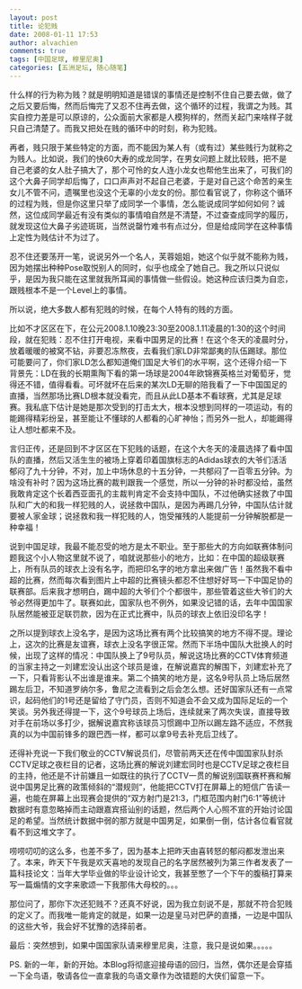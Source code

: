 ```yaml
---
layout: post
title: 论犯贱
date: 2008-01-11 17:53
author: alvachien
comments: true
tags: [中国足球, 穆里尼奥]
categories: [五洲足坛, 随心随笔]
---
```


什么样的行为称为贱？就是明明知道是错误的事情还是控制不住自己要去做，做了之后又要后悔，然而后悔完了又忍不住再去做，这个循环的过程，我谓之为贱。其实自控力差是可以原谅的，公众面前大家都是人模狗样的，然而关起门来啥样子就只自己清楚了。而我又把处在贱的循环中的时刻，称为犯贱。


再者，贱只限于某些特定的方面，而不能因为某人有（或有过）某些贱行为就称之为贱人。比如说，我们的快60大寿的成龙同学，在男女问题上就比较贱，把不是自己老婆的女人肚子搞大了，那个可怜的女人连小龙女也帮他生出来了，可我们的这个大鼻子同学却后悔了，口口声声对不起自己老婆，于是对自己这个命苦的亲生女儿不管不问，遗嘱里也没这个无辜的小龙女的份。那位看官说了，你称这个循环的过程为贱，但是你这里只举了成同学一个事情，怎么能说成同学如何如何？诚然，这位成同学最近有没有类似的事情咱自然是不清楚，不过查查成同学的履历，就发现这位大鼻子劣迹斑斑，当然说罄竹难书有点过分，但是给成同学在这种事情上定性为贱估计不为过了。


忍不住还要荡开一笔，说说另外一个名人，芙蓉姐姐，她这个似乎就不能称为贱，因为她摆出种种Pose取悦别人的同时，似乎也成全了她自己。我之所以只说似乎，是因为我只能在这里就我所耳闻的事情做一些假设。她这种应该归类为自恋，跟贱根本不是一个Level上的事情。


所以说，绝大多数人都有犯贱的时候，在每个人特有的贱的方面。


比如不才区区在下，在公元2008.1.10晚23:30至2008.1.11凌晨的1:30的这个时间段，就在犯贱：忍不住打开电视，来看中国男足的比赛！在这个冬天的凌晨时分，放着暖暖的被窝不钻，非要忍冻熬夜，去看我们家LD非常鄙夷的队伍踢球。那位可能要问了，你们家LD怎么都知道俺们国足大爷们的水平啊，这个还得介绍一下背景先：LD在我的长期熏陶下看的第一场球是2004年欧锦赛英格兰对葡萄牙，觉得还不错，值得看看。可坏就坏在后来的某次LD无聊的陪我看了一下中国国足的直播，当然那场比赛LD根本就没看完，而且从此LD基本不看球赛，尤其是足球赛。我私底下估计是她是那次受到的打击太大，根本没想到同样的一项运动，有的能踢得精彩纷呈，甚至能让不懂球的人都看的心旷神怡；而另外一批人，却能踢得让人想吐都来不及。


言归正传，还是回到不才区区在下犯贱的话题，在这个大冬天的凌晨选择了看中国队的直播，然后又活生生的被场上穿着印着国旗标志的Adidas球衣的大爷们活活郁闷了九十分钟，不对，加上中场休息的十五分钟，一共郁闷了一百零五分钟。为啥没有补时？因为这场比赛的裁判跟我一个感觉，所以一分钟的补时都没给，虽然我敢肯定这个长着西亚面孔的主裁判肯定不会支持中国队，不过他确实拯救了中国队和广大的和我一样犯贱的人，说拯救中国队，是因为再踢几分钟，中国队估计就要被人家金球；说拯救和我一样犯贱的人，饱受摧残的人能提前一分钟解脱都是一种幸福！


说到中国足球，我最不能忍受的地方是太不职业。至于那些大的方向如联赛体制问题我这个小人物这里就不说了，咱就说那些小的地方，比如：在中国的超级联赛上，所有队员的球衣上没有名字，而把印名字的地方拿出来做广告！虽然我不看中超的比赛，然而每次看到图片上中超的比赛镜头都忍不住想好好骂一下中国足协的联赛部。后来我才想明白，踢中超的大爷们个个都很牛，那些管着这些大爷们的大爷必然得更加牛了。联赛如此，国家队也不例外，如果没记错的话，去年中国国家队居然能被亚足联罚款，因为在正式比赛中，队员的球衣上依旧没印名字！


之所以提到球衣上没名字，是因为这场比赛有两个比较搞笑的地方不得不提。理论上，这次的比赛是友谊赛，球衣上没名字很正常。然而下半场中国队大批换人的时候，出现了这样的情况：中国队换上了9号队员，解说这场比赛的CCTV体育频道的当家主持之一刘建宏没认出这个球员是谁，在解说嘉宾的解围下，刘建宏补充了一下，只看背影认不出谁是谁来。第二个搞笑的地方是，这名9号队员上场后居然踢左后卫，不知道罗纳尔多，鲁尼之流看到之后会怎么想。还好国家队还有一点常识，起码他们的1号还是留给了守门员，否则不知道会不会又成为国际足坛的一个笑谈。另外我还得提一下，这个9号球员上场后，连续就来了两次失误，直接导致对手在前场以多打少，据解说嘉宾称该球员习惯踢中卫所以踢左路不适应，不然我真的以为中国前锋多的跟巴西一样，都可以拿9号去补充后卫线了。


还得补充说一下我们敬业的CCTV解说员们，尽管前两天还在传中国国家队封杀CCTV足球之夜栏目的记者，这场比赛的解说刘建宏同时也是CCTV足球之夜栏目的主持，他还是不计前嫌且一如既往的执行了CCTV一贯的解说别国联赛杯赛和解说中国男足比赛的政策倾斜的“潜规则“，他能把CCTV打在屏幕上的短信广告读一遍，也能在屏幕上出现赛会提供的“双方射门是21:3，门框范围内射门6:1”等统计数据时有意忽略掉而主动跟嘉宾搭讪别的话题，然后两个人心照不宣的开始讨论国足的希望。当然统计数据中弱的那方就是中国男足，如果倒一倒，估计各位看官就看不到这堆文字了。


唠唠叨叨的这么多，也差不多了，因为基本上把昨天由喜转怒的郁闷都发泄出来了。本来，昨天下午我是欢天喜地的发现自己的名字居然被列为第三作者发表了一篇科技论文：当年大学毕业做的毕业设计论文，我甚至憋了一个下午的腹稿打算来写一篇煽情的文字来歌颂一下我那伟大母校的。。。


那位问了，那你下次还犯贱不？还真不好说，因为我立刻说不是，那就不符合犯贱的定义了。而我唯一能肯定的就是，如果一边是皇马对巴萨的直播，一边是中国队的这些大爷，我会好不犹豫的选择前者。


最后：突然想到，如果中国国家队请来穆里尼奥，注意，我只是说如果。。。。。


PS. 新的一年，新的开始。本Blog将彻底迎接母语的回归，当然，偶尔还是会穿插一下全鸟语，敬请各位一直拿我的鸟语文章作为改错题的大侠们留意一下。

